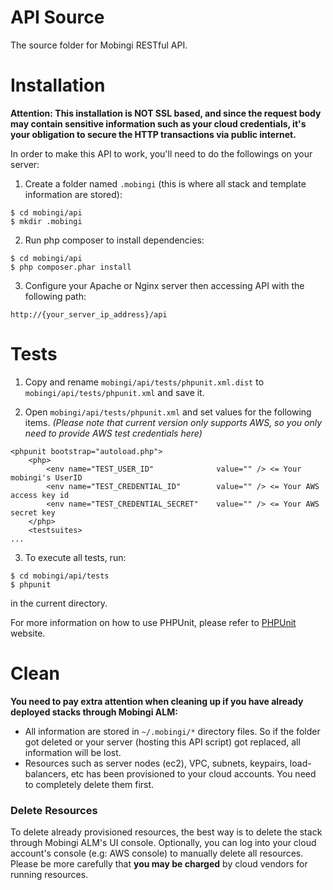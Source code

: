 # API Source

The source folder for Mobingi RESTful API.

# Installation

__Attention: This installation is NOT SSL based, and since the request body may contain sensitive information such as your cloud credentials, it's your obligation to secure the HTTP transactions via public internet.__

In order to make this API to work, you'll need to do the followings on your server:

1. Create a folder named `.mobingi` (this is where all stack and template information are stored):

```
$ cd mobingi/api
$ mkdir .mobingi
```

2. Run php composer to install dependencies:

```
$ cd mobingi/api
$ php composer.phar install
```

3. Configure your Apache or Nginx server then accessing API with the following path:

```
http://{your_server_ip_address}/api
```


# Tests

1. Copy and rename `mobingi/api/tests/phpunit.xml.dist` to `mobingi/api/tests/phpunit.xml` and save it.

2. Open `mobingi/api/tests/phpunit.xml` and set values for the following items. _(Please note that current version only supports AWS, so you only need to provide AWS test credentials here)_

```
<phpunit bootstrap="autoload.php">
    <php>
        <env name="TEST_USER_ID"              value="" /> <= Your mobingi's UserID
        <env name="TEST_CREDENTIAL_ID"        value="" /> <= Your AWS access key id
        <env name="TEST_CREDENTIAL_SECRET"    value="" /> <= Your AWS secret key
    </php>
    <testsuites>
...
```

3. To execute all tests, run:

```
$ cd mobingi/api/tests
$ phpunit
```

in the current directory.

For more information on how to use PHPUnit, please refer to [PHPUnit](https://phpunit.de/getting-started.html) website.


# Clean

__You need to pay extra attention when cleaning up if you have already deployed stacks through Mobingi ALM:__

- All information are stored in `~/.mobingi/*` directory files. So if the folder got deleted or your server (hosting this API script) got replaced, all information will be lost.
- Resources such as server nodes (ec2), VPC, subnets, keypairs, load-balancers, etc has been provisioned to your cloud accounts. You need to completely delete them first.

### Delete Resources
To delete already provisioned resources, the best way is to delete the stack through Mobingi ALM's UI console. Optionally, you can log into your cloud account's console (e.g: AWS console) to manually delete all resources. Please be more carefully that __you may be charged__ by cloud vendors for running resources.

